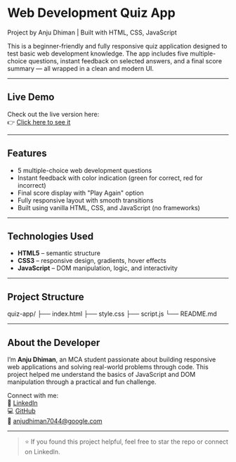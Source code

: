 # Web Development Quiz App

Project by Anju Dhiman |  Built with HTML, CSS, JavaScript

This is a beginner-friendly and fully responsive quiz application designed to test basic web development knowledge. The app includes five multiple-choice questions, instant feedback on selected answers, and a final score summary — all wrapped in a clean and modern UI.

---

## Live Demo

Check out the live version here:  
👉 <a href ="https://techyAnju.github.io/quiz-app/"> Click here to see it </a>

---

## Features

- 5 multiple-choice web development questions  
- Instant feedback with color indication (green for correct, red for incorrect)  
- Final score display with "Play Again" option  
- Fully responsive layout with smooth transitions  
- Built using vanilla HTML, CSS, and JavaScript (no frameworks)

---

## Technologies Used

- **HTML5** – semantic structure  
- **CSS3** – responsive design, gradients, hover effects  
- **JavaScript** – DOM manipulation, logic, and interactivity

---

## Project Structure

quiz-app/
├── index.html
├── style.css
├── script.js
└── README.md


---

## About the Developer

I’m **Anju Dhiman**, an MCA student passionate about building responsive web applications and solving real-world problems through code. This project helped me understand the basics of JavaScript and DOM manipulation through a practical and fun challenge.

Connect with me:  
🔗 [LinkedIn](https://www.linkedin.com/in/anju-dhiman01)  
💻 [GitHub](https://github.com/techyAnju)  
📧 [anjudhiman7044@google.com](mailto:anjudhiman7044@google.com)

---

> ⭐ If you found this project helpful, feel free to star the repo or connect on LinkedIn.
